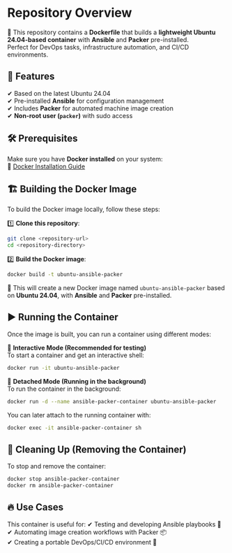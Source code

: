 # Repository Overview

📌 This repository contains a **Dockerfile** that builds a **lightweight Ubuntu 24.04-based container** with **Ansible** and **Packer** pre-installed.  
Perfect for DevOps tasks, infrastructure automation, and CI/CD environments. 

## 🚀 Features  
✔ Based on the latest Ubuntu 24.04  
✔ Pre-installed **Ansible** for configuration management  
✔ Includes **Packer** for automated machine image creation  
✔ **Non-root user (`packer`)** with sudo access  

## 🛠 Prerequisites  
Make sure you have **Docker installed** on your system:  
🔗 [Docker Installation Guide](https://docs.docker.com/get-docker/)  

## 🏗 Building the Docker Image
To build the Docker image locally, follow these steps:  

1️⃣ **Clone this repository**:  
```sh
git clone <repository-url>
cd <repository-directory>
```
2️⃣ **Build the Docker image**:
```sh
docker build -t ubuntu-ansible-packer
```
🔹 This will create a new Docker image named `ubuntu-ansible-packer` based on **Ubuntu 24.04**, with **Ansible** and **Packer** pre-installed.

## ▶ Running the Container  
Once the image is built, you can run a container using different modes:  

🔹 **Interactive Mode (Recommended for testing)**  
To start a container and get an interactive shell:  
```sh
docker run -it ubuntu-ansible-packer
```
🔹 **Detached Mode (Running in the background)**  
To run the container in the background:  
```sh
docker run -d --name ansible-packer-container ubuntu-ansible-packer
```
You can later attach to the running container with:  
```sh
docker exec -it ansible-packer-container sh
```

## 🧹 Cleaning Up (Removing the Container)  
To stop and remove the container:  
```sh
docker stop ansible-packer-container  
docker rm ansible-packer-container
```
## 🔥 Use Cases
This container is useful for:
✔ Testing and developing Ansible playbooks 📝  
✔ Automating image creation workflows with Packer 📦  
✔ Creating a portable DevOps/CI/CD environment 🚀


